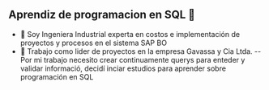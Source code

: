 ## Aprendiz de programacion en SQL 👋

- 🌱 Soy Ingeniera Industrial experta en costos e implementación de proyectos y procesos en el sistema SAP BO 
- 🔭 Trabajo como lider de proyectos en la empresa Gavassa y Cia Ltda.
--  Por  mi trabajo necesito crear continuamente querys para enteder y validar informació, decidí inciar estudios para aprender sobre programación en SQL

